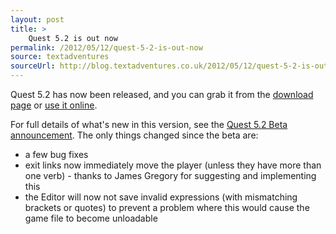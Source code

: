 ```yaml
---
layout: post
title: >
    Quest 5.2 is out now
permalink: /2012/05/12/quest-5-2-is-out-now
source: textadventures
sourceUrl: http://blog.textadventures.co.uk/2012/05/12/quest-5-2-is-out-now/
---
```

Quest 5.2 has now been released, and you can grab it from the <a title="Download Quest" href="http://www.textadventures.co.uk/quest/download/">download page</a> or <a title="Create a text adventure game" href="http://www.textadventures.co.uk/create/">use it online</a>.

For full details of what's new in this version, see the <a title="Quest 5.2 Beta is now available" href="http://www.textadventures.co.uk/blog/2012/04/14/quest-5-2-beta-is-now-available/">Quest 5.2 Beta announcement</a>. The only things changed since the beta are:
<ul>
	<li>a few bug fixes</li>
	<li>exit links now immediately move the player (unless they have more than one verb) - thanks to James Gregory for suggesting and implementing this</li>
	<li>the Editor will now not save invalid expressions (with mismatching brackets or quotes) to prevent a problem where this would cause the game file to become unloadable</li>
</ul>